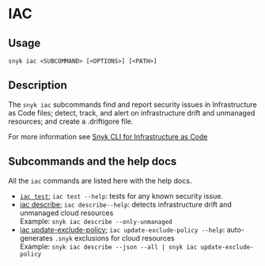# IAC

## Usage

`snyk iac <SUBCOMMAND> [<OPTIONS>] [<PATH>]`

## Description

The `snyk iac` subcommands find and report security issues in Infrastructure as Code files; detect, track, and alert on infrastructure drift and unmanaged resources; and create a .driftigore file.

For more information see [Snyk CLI for Infrastructure as Code](https://docs.snyk.io/products/snyk-infrastructure-as-code/snyk-cli-for-infrastructure-as-code)

## Subcommands and the help docs

All the `iac` commands are listed here with the help docs.

- [`iac test`](iac-test.md); `iac test --help`: tests for any known security issue.
- [iac describe](iac-describe.md); `iac describe--help`: detects infrastructure drift and unmanaged cloud resources\
  Example: `snyk iac describe --only-unmanaged`&#x20;
- [iac update-exclude-policy](iac-update-exclude-policy.md); `iac update-exclude-policy --help`: auto-generates `.snyk` exclusions for cloud resources\
  Example: `snyk iac describe --json --all | snyk iac update-exclude-policy`
